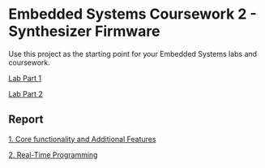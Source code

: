 # Embedded Systems Coursework 2 - Synthesizer Firmware 

  Use this project as the starting point for your Embedded Systems labs and coursework.
  
  [Lab Part 1](doc/LabPart1.md)
  
  [Lab Part 2](doc/LabPart2.md)

## Report
  [1. Core functionality and Additional Features](report/functionality.md)

  [2. Real-Time Programming](report/real_time_programming.md)

  

